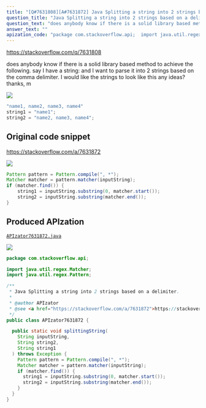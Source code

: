 ```yaml
---
title: "[Q#7631808][A#7631872] Java Splitting a string into 2 strings based on a delimiter."
question_title: "Java Splitting a string into 2 strings based on a delimiter."
question_text: "does anybody know if there is a solid library based method to achieve the following. say I have a string: and I want to parse it into 2 strings based on the comma delimiter. I would like the strings to look like this any ideas?  thanks, m"
answer_text: ""
apization_code: "package com.stackoverflow.api;  import java.util.regex.Matcher; import java.util.regex.Pattern;  /**  * Java Splitting a string into 2 strings based on a delimiter.  *  * @author APIzator  * @see <a href=\"https://stackoverflow.com/a/7631872\">https://stackoverflow.com/a/7631872</a>  */ public class APIzator7631872 {    public static void splittingString(     String inputString,     String string2,     String string1   ) throws Exception {     Pattern pattern = Pattern.compile(\", *\");     Matcher matcher = pattern.matcher(inputString);     if (matcher.find()) {       string1 = inputString.substring(0, matcher.start());       string2 = inputString.substring(matcher.end());     }   } }"
---
```


https://stackoverflow.com/q/7631808

does anybody know if there is a solid library based method to achieve the following.
say I have a string:
and I want to parse it into 2 strings based on the comma delimiter.
I would like the strings to look like this
any ideas? 
thanks, m


<div class="code-logo"><img src="/stackoverflow.png" /></div>

```java
"name1, name2, name3, name4"
string1 = "name1";
string2 = "name2, name3, name4";
```


## Original code snippet

https://stackoverflow.com/a/7631872



<div class="code-logo"><img src="/stackoverflow.png" /></div>

```java
Pattern pattern = Pattern.compile(", *");
Matcher matcher = pattern.matcher(inputString);
if (matcher.find()) {
    string1 = inputString.substring(0, matcher.start());
    string2 = inputString.substring(matcher.end());
}
```

## Produced APIzation

[`APIzator7631872.java`](https://github.com/blind-papers/apization-temp-data/raw/main/search/APIzator7631872.java)

<div class="code-logo"><img src="/apizator.png" /></div>

```java
package com.stackoverflow.api;

import java.util.regex.Matcher;
import java.util.regex.Pattern;

/**
 * Java Splitting a string into 2 strings based on a delimiter.
 *
 * @author APIzator
 * @see <a href="https://stackoverflow.com/a/7631872">https://stackoverflow.com/a/7631872</a>
 */
public class APIzator7631872 {

  public static void splittingString(
    String inputString,
    String string2,
    String string1
  ) throws Exception {
    Pattern pattern = Pattern.compile(", *");
    Matcher matcher = pattern.matcher(inputString);
    if (matcher.find()) {
      string1 = inputString.substring(0, matcher.start());
      string2 = inputString.substring(matcher.end());
    }
  }
}

```